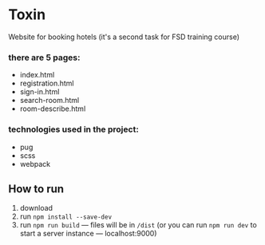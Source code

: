 # Toxin
Website for booking hotels (it's a second task for FSD training course)

### there are 5 pages:
- index.html
- registration.html 
- sign-in.html
- search-room.html
- room-describe.html

### technologies used in the project:
- pug
- scss
- webpack

## How to run
1) download
2) run `npm install --save-dev`
3) run `npm run build` — files will be in `/dist` (or you can run `npm run dev` to start a server instance — localhost:9000)
